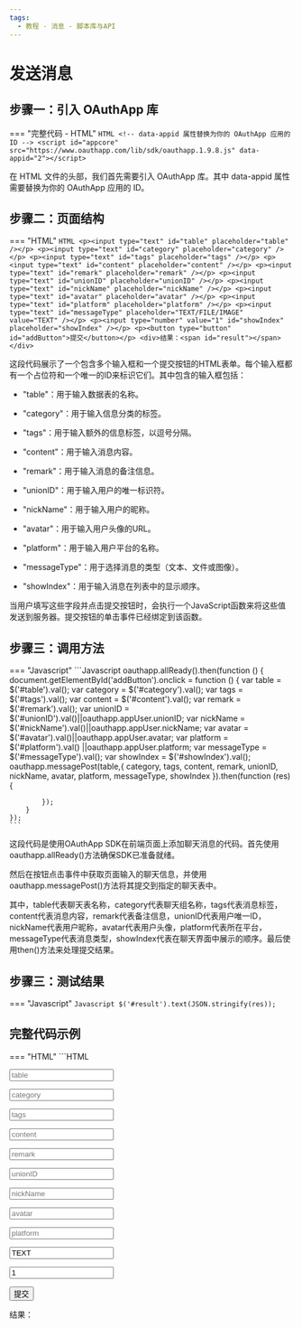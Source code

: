 ```yaml
---
tags:
  - 教程 - 消息 - 脚本库与API
---
```


# 发送消息


## 步骤一：引入 OAuthApp 库
=== "完整代码 - HTML"
    ```HTML
    <!-- data-appid 属性替换为你的 OAuthApp 应用的 ID -->
    <script id="appcore" src="https://www.oauthapp.com/lib/sdk/oauthapp.1.9.8.js" data-appid="2"></script>
    ```

在 HTML 文件的头部，我们首先需要引入 OAuthApp 库。其中 data-appid 属性需要替换为你的 OAuthApp 应用的 ID。


## 步骤二：页面结构
=== "HTML"
    ```HTML
    <p><input type="text" id="table" placeholder="table" /></p>
    <p><input type="text" id="category" placeholder="category" /></p>
    <p><input type="text" id="tags" placeholder="tags" /></p>
    <p><input type="text" id="content" placeholder="content" /></p>
    <p><input type="text" id="remark" placeholder="remark" /></p>
    <p><input type="text" id="unionID" placeholder="unionID" /></p>
    <p><input type="text" id="nickName" placeholder="nickName" /></p>
    <p><input type="text" id="avatar" placeholder="avatar" /></p>
    <p><input type="text" id="platform" placeholder="platform" /></p>
    <p><input type="text" id="messageType" placeholder="TEXT/FILE/IMAGE" value="TEXT" /></p>
    <p><input type="number" value="1" id="showIndex" placeholder="showIndex" /></p>
    <p><button type="button" id="addButton">提交</button></p>
    <div>结果：<span id="result"></span></div>
    ```

这段代码展示了一个包含多个输入框和一个提交按钮的HTML表单。每个输入框都有一个占位符和一个唯一的ID来标识它们。其中包含的输入框包括：

 - "table"：用于输入数据表的名称。
 
 - "category"：用于输入信息分类的标签。

 - "tags"：用于输入额外的信息标签，以逗号分隔。

 - "content"：用于输入消息内容。

 - "remark"：用于输入消息的备注信息。

 - "unionID"：用于输入用户的唯一标识符。

 - "nickName"：用于输入用户的昵称。

 - "avatar"：用于输入用户头像的URL。

 - "platform"：用于输入用户平台的名称。

 - "messageType"：用于选择消息的类型（文本、文件或图像）。
 
 - "showIndex"：用于输入消息在列表中的显示顺序。

当用户填写这些字段并点击提交按钮时，会执行一个JavaScript函数来将这些值发送到服务器。提交按钮的单击事件已经绑定到该函数。


## 步骤三：调用方法

=== "Javascript"
    ```Javascript
    oauthapp.allReady().then(function () {
        document.getElementById('addButton').onclick = function () 
        {
            var table = $('#table').val();
            var category = $('#category').val();
            var tags = $('#tags').val();
            var content = $('#content').val();
            var remark = $('#remark').val();
            var unionID = $('#unionID').val()||oauthapp.appUser.unionID;
            var nickName = $('#nickName').val()||oauthapp.appUser.nickName;
            var avatar = $('#avatar').val()||oauthapp.appUser.avatar;
            var platform = $('#platform').val() ||oauthapp.appUser.platform;
            var messageType = $('#messageType').val();
            var showIndex = $('#showIndex').val();
            oauthapp.messagePost(table,{
                category,
                tags,
                content,
                remark,
                unionID,
                nickName,
                avatar,
                platform,
                messageType,
                showIndex
            }).then(function (res) {
                
            });
        }
    });
    ```

这段代码是使用OAuthApp SDK在前端页面上添加聊天消息的代码。首先使用oauthapp.allReady()方法确保SDK已准备就绪。

然后在按钮点击事件中获取页面输入的聊天信息，并使用oauthapp.messagePost()方法将其提交到指定的聊天表中。

其中，table代表聊天表名称，category代表聊天组名称，tags代表消息标签，content代表消息内容，remark代表备注信息，unionID代表用户唯一ID，nickName代表用户昵称，avatar代表用户头像，platform代表所在平台，messageType代表消息类型，showIndex代表在聊天界面中展示的顺序。最后使用then()方法来处理提交结果。

## 步骤三：测试结果

=== "Javascript"
    ```Javascript
    $('#result').text(JSON.stringify(res));
    ```



## 完整代码示例

=== "HTML"
    ```HTML
    <!DOCTYPE html>
    <html>
    <head>
        <meta charset="UTF-8">
        <meta name="viewport" content="width=device-width, initial-scale=1.0">
        <title>messagePost</title>
        <!-- data-appid 属性替换为你的 OAuthApp 应用的 ID -->
        <script id="appcore" src="https://www.oauthapp.com/lib/sdk/oauthapp.1.9.8.js" data-appid="2"></script>
    </head>
    <body>
           <p><input type="text" id="table" placeholder="table" /></p>
           <p><input type="text" id="category" placeholder="category" /></p>
           <p><input type="text" id="tags" placeholder="tags" /></p>
           <p><input type="text" id="content" placeholder="content" /></p>
           <p><input type="text" id="remark" placeholder="remark" /></p>
           <p><input type="text" id="unionID" placeholder="unionID" /></p>
           <p><input type="text" id="nickName" placeholder="nickName" /></p>
           <p><input type="text" id="avatar" placeholder="avatar" /></p>
           <p><input type="text" id="platform" placeholder="platform" /></p>
           <p><input type="text" id="messageType" placeholder="TEXT/FILE/IMAGE" value="TEXT" /></p>
           <p><input type="number" value="1" id="showIndex" placeholder="showIndex" /></p>
           <p><button type="button" id="addButton">提交</button></p>
        <div>结果：<span id="result"></span></div>
        <script>
            oauthapp.allReady().then(function () {
                document.getElementById('addButton').onclick = function () 
                {
                    var table = $('#table').val();
                    var category = $('#category').val();
                    var tags = $('#tags').val();
                    var content = $('#content').val();
                    var remark = $('#remark').val();
                    var unionID = $('#unionID').val()||oauthapp.appUser.unionID;
                    var nickName = $('#nickName').val()||oauthapp.appUser.nickName;
                    var avatar = $('#avatar').val()||oauthapp.appUser.avatar;
                    var platform = $('#platform').val() ||oauthapp.appUser.platform;
                    var messageType = $('#messageType').val();
                    var showIndex = $('#showIndex').val();

                    oauthapp.messagePost(table,{
                        category,
                        tags,
                        content,
                        remark,
                        unionID,
                        nickName,
                        avatar,
                        platform,
                        messageType,
                        showIndex
                    }).then(function (res) {
                        $('#result').text(JSON.stringify(res));
                    });
                }
            });
        </script>
    </body>
    </html>
    ```

